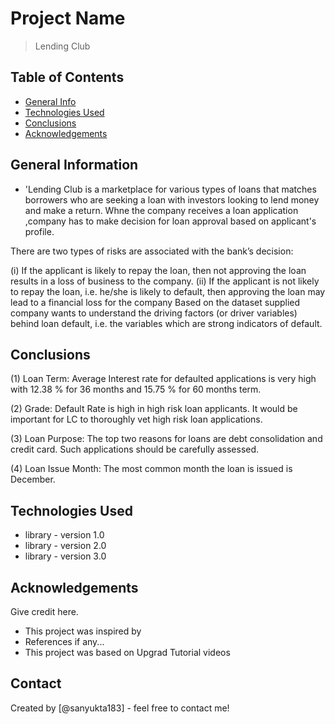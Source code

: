 # Project Name
> Lending Club 


## Table of Contents
* [General Info](#general-information)
* [Technologies Used](#technologies-used)
* [Conclusions](#conclusions)
* [Acknowledgements](#acknowledgements)


## General Information
- 'Lending Club is a marketplace for various types of loans that matches borrowers who are seeking a loan with investors looking to lend money and make a return. 
Whne the company receives a loan application ,company has to make decision for loan approval based on applicant's profile.

There are two types of risks are associated with the bank’s decision:

(i) If the applicant is likely to repay the loan, then not approving the loan results in a loss of business to the company.
(ii) If the applicant is not likely to repay the loan, i.e. he/she is likely to default, then approving the loan may lead to a financial loss for the company
Based on the dataset supplied company wants to understand the driving factors (or driver variables) behind loan default, i.e. the variables which are strong indicators of default.



## Conclusions
(1) Loan Term: Average Interest rate for defaulted applications is very high with 12.38 % for 36 months and 15.75 % for 60 months term.

(2) Grade: Default Rate is high in high risk loan applicants. It would be important for LC to thoroughly vet high risk loan applications.

(3) Loan Purpose: The top two reasons for loans are debt consolidation and credit card. Such applications should be carefully assessed.

(4) Loan Issue Month: The most common month the loan is issued is December.




## Technologies Used
- library - version 1.0
- library - version 2.0
- library - version 3.0

<!-- As the libraries versions keep on changing, it is recommended to mention the version of library used in this project -->

## Acknowledgements
Give credit here.
- This project was inspired by 
- References if any...
- This project was based on Upgrad Tutorial videos


## Contact
Created by [@sanyukta183] - feel free to contact me!


